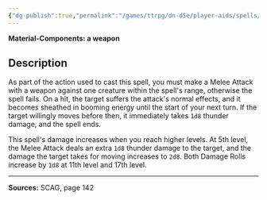 ```yaml
---
{"dg-publish":true,"permalink":"/games/ttrpg/dn-d5e/player-aids/spells/cantrips/booming-blade/","tags":["ttrpg/dnd/5e","verbal","material","damage","spell"],"noteIcon":""}
---
```


**Material-Components:   a weapon**

## Description
As part of the action used to cast this spell, you must make a Melee Attack with a weapon against one creature within the spell's range, otherwise the spell fails.
On a hit, the target suffers the attack's normal effects, and it becomes sheathed in booming energy until the start of your next turn.
If the target willingly moves before then, it immediately takes `1d8` thunder damage, and the spell ends.

This spell's damage increases when you reach higher levels.
At 5th level, the Melee Attack deals an extra `1d8` thunder damage to the target, and the damage the target takes for moving increases to `2d8`.
Both Damage Rolls increase by `1d8` at 11th level and 17th level.

---

**Sources:** SCAG, page 142
